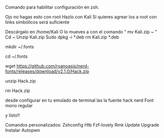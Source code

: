 Comando para habilitar configuración en zsh.

Ojo no hagas esto con root
Hazlo con Kali
Si quieres agrear los a root con links simbólicos será suficiente

Descárgalo en /home/Kali
O lo mueves a con el comando “ mv  Kali.zip  ~  ”
Cd  ~
Unzip  Kali.zip
Sudo  dpkg  -i  *.deb
rm  Kali.zip  *.deb

mkdir   ~/.fonts

cd     ~/.fonts

wget https://github.com/ryanoasis/nerd-fonts/releases/download/v2.1.0/Hack.zip

unzip Hack.zip

rm Hack.zip

desde configurar en tu  emulado de terminal las la fuente hack nerd Font mono regular 



y listo!!

Comandos personalizados:
Zshconfig
Htb
Fzf-lovely
Rmk
Update
Upgrade
Instalar
Autopwn
